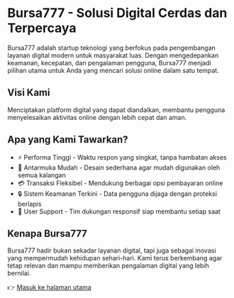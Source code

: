 # Bursa777 - Solusi Digital Cerdas dan Terpercaya

Bursa777 adalah startup teknologi yang berfokus pada pengembangan layanan digital modern untuk masyarakat luas. Dengan mengedepankan keamanan, kecepatan, dan pengalaman pengguna, Bursa777 menjadi pilihan utama untuk Anda yang mencari solusi online dalam satu tempat.  

## Visi Kami
Menciptakan platform digital yang dapat diandalkan, membantu pengguna menyelesaikan aktivitas online dengan lebih cepat dan aman.  

## Apa yang Kami Tawarkan?
- ⚡ Performa Tinggi - Waktu respon yang singkat, tanpa hambatan akses  
- 🎯 Antarmuka Mudah - Desain sederhana agar mudah digunakan oleh semua kalangan  
- 💳 Transaksi Fleksibel - Mendukung berbagai opsi pembayaran online  
- 🔒 Sistem Keamanan Terkini - Data pengguna dijaga dengan proteksi berlapis  
- 🌟 User Support - Tim dukungan responsif siap membantu setiap saat  

## Kenapa Bursa777
Bursa777 hadir bukan sekadar layanan digital, tapi juga sebagai inovasi yang mempermudah kehidupan sehari-hari. Kami terus berkembang agar tetap relevan dan mampu memberikan pengalaman digital yang lebih bernilai.  

👉 [Masuk ke halaman utama](bursa777.html)
